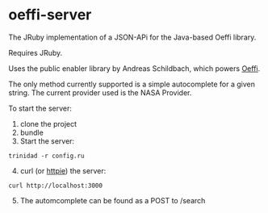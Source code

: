 oeffi-server
============

The JRuby implementation of a JSON-APi for the Java-based Oeffi library.

Requires JRuby.

Uses the public enabler library by Andreas Schildbach, which powers [Oeffi](http://oeffi.schildbach.de).

The only method currently supported is a simple autocomplete for a given string. The current provider used is the NASA Provider.

To start the server:

1. clone the project
2. bundle
3. Start the server:
````
trinidad -r config.ru
````
4. curl (or [httpie](https://github.com/jkbr/httpie)) the server:
```
curl http://localhost:3000
```
5. The automcomplete can be found as a POST to /search
